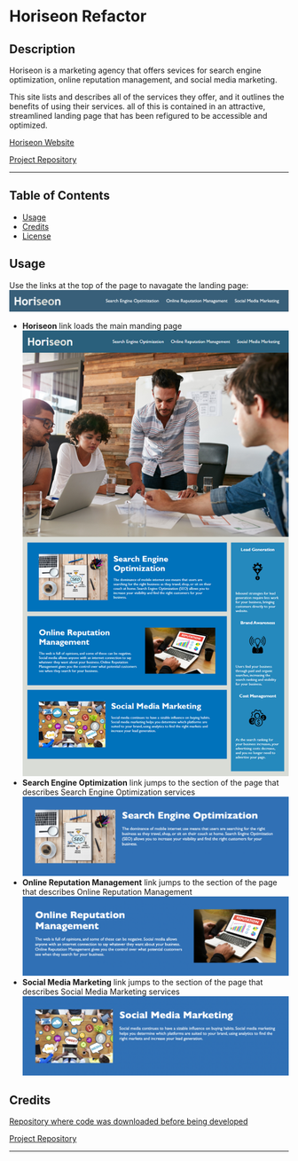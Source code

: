 # Horiseon Refactor

## Description

Horiseon is a marketing agency that offers sevices for search engine optimization, online reputation management, and social media marketing. 

This site lists and describes all of the services they offer, and it outlines the benefits of using their services. all of this is contained in an attractive, streamlined landing page that has been refigured to be accessible and optimized. 

[Horiseon Website](https://danidelia253.github.io/horiseon-refactor/)

[Project Repository](https://github.com/DaniDelia253/horiseon-refactor)

____

## Table of Contents

* [Usage](#usage)
* [Credits](#credits)
* [License](#license)


## Usage

Use the links at the top of the page to navagate the landing page:
![Header with navigation links](./assets/images/screenshot-header.png)
* **Horiseon** link loads the main manding page
    ![Landing Page](./assets/images/screenshot-full-page.png)
* **Search Engine Optimization** link jumps to the section of the page that describes Search Engine Optimization services
    ![Search Engine Optimization Section](./assets/images/screenshot-seo.png)
* **Online Reputation Management** link jumps to the section of the page that describes Online Reputation Management
    ![Online Reputation Management Section](./assets/images/screenshot-orm.png)
* **Social Media Marketing** link jumps to the section of the page that describes Social Media Marketing services
    ![Social Media Marketing Section](./assets/images/screenshot-smm.png)


## Credits

[Repository where code was downloaded before being developed](https://github.com/coding-boot-camp/urban-octo-telegram)

[Project Repository](https://github.com/DaniDelia253/horiseon-refactor)


---
